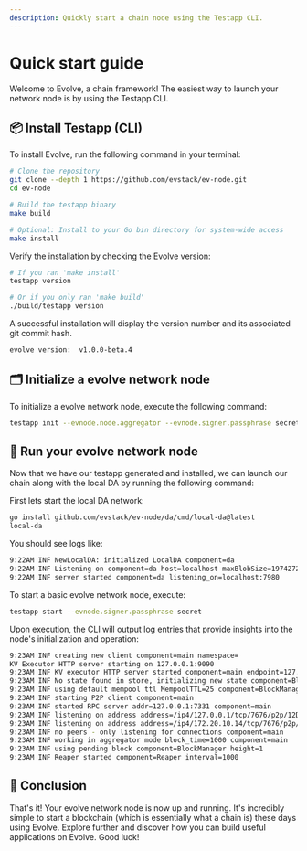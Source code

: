```yaml
---
description: Quickly start a chain node using the Testapp CLI.
---
```


<script setup>
import constants from '../.vitepress/constants/constants.js'
</script>

# Quick start guide

Welcome to Evolve, a chain framework! The easiest way to launch your network node is by using the Testapp CLI.

## 📦 Install Testapp (CLI)

To install Evolve, run the following command in your terminal:

```bash
# Clone the repository
git clone --depth 1 https://github.com/evstack/ev-node.git
cd ev-node

# Build the testapp binary
make build

# Optional: Install to your Go bin directory for system-wide access
make install
```

Verify the installation by checking the Evolve version:

```bash
# If you ran 'make install'
testapp version

# Or if you only ran 'make build'
./build/testapp version
```

A successful installation will display the version number and its associated git commit hash.

```bash
evolve version:  v1.0.0-beta.4
```

## 🗂️ Initialize a evolve network node

To initialize a evolve network node, execute the following command:

```bash
testapp init --evnode.node.aggregator --evnode.signer.passphrase secret
```

## 🚀 Run your evolve network node

Now that we have our testapp generated and installed, we can launch our chain along with the local DA by running the following command:

First lets start the local DA network:

```bash
go install github.com/evstack/ev-node/da/cmd/local-da@latest
local-da
```

You should see logs like:

```bash
9:22AM INF NewLocalDA: initialized LocalDA component=da
9:22AM INF Listening on component=da host=localhost maxBlobSize=1974272 port=7980
9:22AM INF server started component=da listening_on=localhost:7980
```

To start a basic evolve network node, execute:

```bash
testapp start --evnode.signer.passphrase secret
```

Upon execution, the CLI will output log entries that provide insights into the node's initialization and operation:

```bash
9:23AM INF creating new client component=main namespace=
KV Executor HTTP server starting on 127.0.0.1:9090
9:23AM INF KV executor HTTP server started component=main endpoint=127.0.0.1:9090
9:23AM INF No state found in store, initializing new state component=BlockManager
9:23AM INF using default mempool ttl MempoolTTL=25 component=BlockManager
9:23AM INF starting P2P client component=main
9:23AM INF started RPC server addr=127.0.0.1:7331 component=main
9:23AM INF listening on address address=/ip4/127.0.0.1/tcp/7676/p2p/12D3KooWRzvJuFoQKhQNfaCZWvJFDY4vrCTocdL6H1GCMzywugnV component=main
9:23AM INF listening on address address=/ip4/172.20.10.14/tcp/7676/p2p/12D3KooWRzvJuFoQKhQNfaCZWvJFDY4vrCTocdL6H1GCMzywugnV component=main
9:23AM INF no peers - only listening for connections component=main
9:23AM INF working in aggregator mode block_time=1000 component=main
9:23AM INF using pending block component=BlockManager height=1
9:23AM INF Reaper started component=Reaper interval=1000
```

## 🎉 Conclusion

That's it! Your evolve network node is now up and running. It's incredibly simple to start a blockchain (which is essentially what a chain is) these days using Evolve. Explore further and discover how you can build useful applications on Evolve. Good luck!
